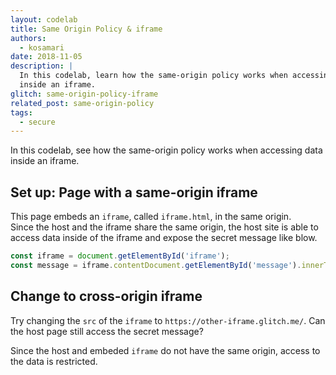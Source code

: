 ```yaml
---
layout: codelab
title: Same Origin Policy & iframe
authors:
  - kosamari
date: 2018-11-05
description: |
  In this codelab, learn how the same-origin policy works when accessing data
  inside an iframe.
glitch: same-origin-policy-iframe
related_post: same-origin-policy
tags:
  - secure
---
```


In this codelab, see how the same-origin policy works when accessing data inside an iframe.

## Set up: Page with a same-origin iframe
This page embeds an `iframe`, called `iframe.html`, in the same origin.  
Since the host and the iframe share the same origin, the host site is able to access data inside of the iframe and expose the secret message like blow.

```js
const iframe = document.getElementById('iframe');
const message = iframe.contentDocument.getElementById('message').innerText;
```

## Change to cross-origin iframe
Try changing the `src` of the `iframe` to `https://other-iframe.glitch.me/`.
Can the host page still access the secret message? 

Since the host and embeded `iframe` do not have the same origin, access to the data is restricted. 
